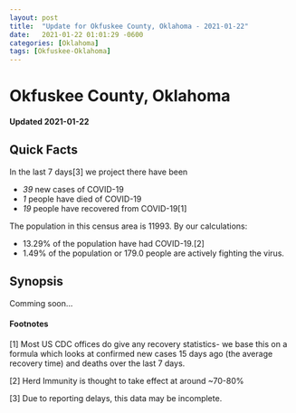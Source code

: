 ```yaml
---
layout: post
title:  "Update for Okfuskee County, Oklahoma - 2021-01-22"
date:   2021-01-22 01:01:29 -0600
categories: [Oklahoma]
tags: [Okfuskee-Oklahoma]
---
```


# Okfuskee County, Oklahoma
#### Updated 2021-01-22

## Quick Facts

In the last 7 days[3] we project there have been
- *39* new cases of COVID-19
- *1* people have died of COVID-19
- *19* people have recovered from COVID-19[1]

The population in this census area is 11993. By our calculations:
- 13.29% of the population have had COVID-19.[2]
- 1.49% of the population or 179.0 people are actively fighting the virus.

## Synopsis

Comming soon...


#### Footnotes

[1] Most US CDC offices do give any recovery statistics- we base this on a formula which looks at confirmed new cases
15 days ago (the average recovery time) and deaths over the last 7 days.

[2] Herd Immunity is thought to take effect at around ~70-80%

[3] Due to reporting delays, this data may be incomplete.
 
    